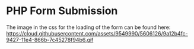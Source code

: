 PHP Form Submission
===============
The image in the css for the loading of the form can be found here:
https://cloud.githubusercontent.com/assets/9549990/5606126/9a12b4fc-9427-11e4-866b-7c45278f94b6.gif
